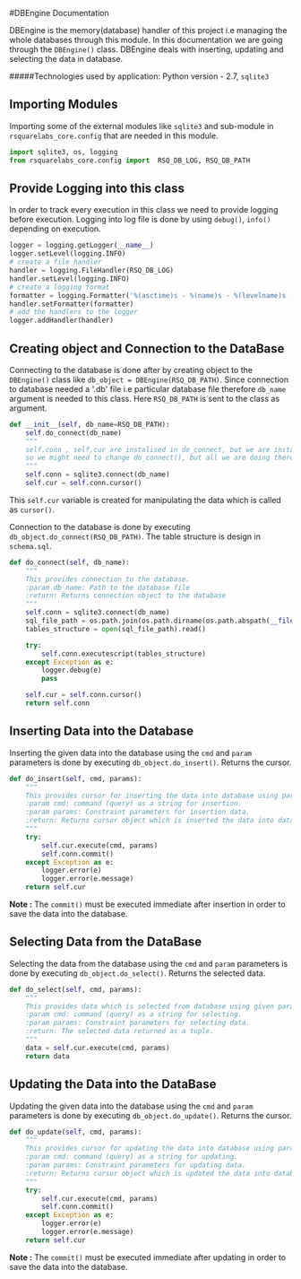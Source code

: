 #DBEngine Documentation

DBEngine is the memory(database) handler of this project i.e managing the whole databases through this module. In this
documentation we are going through the `DBEngine()` class. DBEngine deals with inserting, updating and selecting the data
in database.

#####Technologies used by application:
Python version - 2.7,
`sqlite3`

## Importing Modules

Importing some of the external modules like `sqlite3` and sub-module in `rsquarelabs_core.config` that are
needed in this module.

```python
import sqlite3, os, logging
from rsquarelabs_core.config import  RSQ_DB_LOG, RSQ_DB_PATH
```

## Provide Logging into this class

In order to track every execution in this class we need to provide logging before execution. Logging into log file is done
by using `debug()`, `info()` depending on execution.

```python
logger = logging.getLogger(__name__)
logger.setLevel(logging.INFO)
# create a file handler
handler = logging.FileHandler(RSQ_DB_LOG)
handler.setLevel(logging.INFO)
# create a logging format
formatter = logging.Formatter('%(asctime)s - %(name)s - %(levelname)s - %(message)s')
handler.setFormatter(formatter)
# add the handlers to the logger
logger.addHandler(handler)
```

## Creating object and Connection to the DataBase

Connecting to the database is done after by creating object to the `DBEngine()` class like `db_object = DBEngine(RSQ_DB_PATH)`.
Since connection to database needed a '.db' file i.e particular database file therefore `db_name` argument is needed to
this class. Here `RSQ_DB_PATH` is sent to the class as argument.

```python
def __init__(self, db_name=RSQ_DB_PATH):
    self.do_connect(db_name)
    """
    self.conn , self.cur are instalised in do_connect, but we are installising this here now,
    so we might need to change do_connect(), but all we are doing there is instalising
    """
    self.conn = sqlite3.connect(db_name)
    self.cur = self.conn.cursor()
```
This `self.cur` variable is created for manipulating the data which is called as `cursor()`.

Connection to the database is done by executing `db_object.do_connect(RSQ_DB_PATH)`. The table structure is design in
`schema.sql`.

```python
def do_connect(self, db_name):
    """
    This provides connection to the database.
    :param db_name: Path to the database file
    :return: Returns connection object to the database
    """
    self.conn = sqlite3.connect(db_name)
    sql_file_path = os.path.join(os.path.dirname(os.path.abspath(__file__)), 'schema.sql')
    tables_structure = open(sql_file_path).read()

    try:
        self.conn.executescript(tables_structure)
    except Exception as e:
        logger.debug(e)
        pass

    self.cur = self.conn.cursor()
    return self.conn
```

## Inserting Data into the Database

Inserting the given data into the database using the `cmd` and `param` parameters is done by executing `db_object.do_insert()`.
Returns the cursor.
```python
def do_insert(self, cmd, params):
    """
    This provides cursor for inserting the data into database using parameters.
    :param cmd: command (query) as a string for insertion.
    :param params: Constraint parameters for insertion data.
    :return: Returns cursor object which is inserted the data into database.
    """
    try:
        self.cur.execute(cmd, params)
        self.conn.commit()
    except Exception as e:
        logger.error(e)
        logger.error(e.message)
    return self.cur
```

**Note :** The `commit()` must be executed immediate after insertion in order to save the data into the database.

## Selecting Data from the DataBase

Selecting the data from the database using the `cmd` and `param` parameters is done by executing `db_object.do_select()`.
Returns the selected data.

```python
def do_select(self, cmd, params):
    """
    This provides data which is selected from database using given parameters.
    :param cmd: command (query) as a string for selecting.
    :param params: Constraint parameters for selecting data.
    :return: The selected data returned as a tuple.
    """
    data = self.cur.execute(cmd, params)
    return data
```
## Updating the Data into the DataBase

Updating the given data into the database using the `cmd` and `param` parameters is done by executing `db_object.do_update()`.
Returns the cursor.

```python
def do_update(self, cmd, params):
    """
    This provides cursor for updating the data into database using parameters.
    :param cmd: command (query) as a string for updating.
    :param params: Constraint parameters for updating data.
    :return: Returns cursor object which is updated the data into database.
    """
    try:
        self.cur.execute(cmd, params)
        self.conn.commit()
    except Exception as e:
        logger.error(e)
        logger.error(e.message)
    return self.cur
```

**Note :** The `commit()` must be executed immediate after updating in order to save the data into the database.